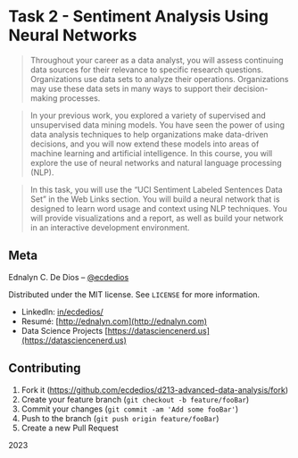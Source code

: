 # Task 2 - Sentiment Analysis Using Neural Networks

> Throughout your career as a data analyst, you will assess continuing data sources for their relevance to specific research questions. Organizations use data sets to analyze their operations. Organizations may use these data sets in many ways to support their decision-making processes.

> In your previous work, you explored a variety of supervised and unsupervised data mining models. You have seen the power of using data analysis techniques to help organizations make data-driven decisions, and you will now extend these models into areas of machine learning and artificial intelligence. In this course, you will explore the use of neural networks and natural language processing (NLP).

> In this task, you will use the “UCI Sentiment Labeled Sentences Data Set” in the Web Links section. You will build a neural network that is designed to learn word usage and context using NLP techniques. You will provide visualizations and a report, as well as build your network in an interactive development environment.

## Meta

Ednalyn C. De Dios – [@ecdedios](https://github.com/ecdedios)

Distributed under the MIT license. See `LICENSE` for more information.

- LinkedIn: [in/ecdedios/](https://www.linkedin.com/in/ecdedios/)
- Resumé: [http://ednalyn.com](http://ednalyn.com)
- Data Science Projects [https://datasciencenerd.us](https://datasciencenerd.us)

## Contributing

1. Fork it (<https://github.com/ecdedios/d213-advanced-data-analysis/fork>)
2. Create your feature branch (`git checkout -b feature/fooBar`)
3. Commit your changes (`git commit -am 'Add some fooBar'`)
4. Push to the branch (`git push origin feature/fooBar`)
5. Create a new Pull Request

2023
